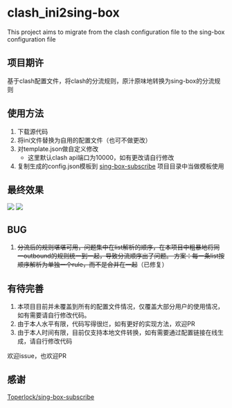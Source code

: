 # clash_ini2sing-box
This project aims to migrate from the clash configuration file to the sing-box configuration file


## 项目期许
基于clash配置文件，将clash的分流规则，原汁原味地转换为sing-box的分流规则

## 使用方法
1. 下载源代码
2. 将ini文件替换为自用的配置文件（也可不做更改）
3. 对template.json做自定义修改
   - 这里默认clash api端口为10000，如有更改请自行修改
4. 复制生成的config.json模板到 [sing-box-subscribe](https://github.com/Toperlock/sing-box-subscribe) 项目目录中当做模板使用

## 最终效果
![](https://github.com/izumiChan16/clash_ini2sing-box/raw/master/doc/2023-11-05%20103931.png)
![](https://github.com/izumiChan16/clash_ini2sing-box/raw/master/doc/2023-11-05%20104003.png)

## BUG
1. ~~分流后的规则堪堪可用，问题集中在list解析的顺序，在本项目中粗暴地将同一outbound的规则统一到一起，导致分流顺序出了问题。
   方案：每一条list按顺序解析为单独一个rule，而不是合并在一起~~（已修复）

## 有待完善
1. 本项目目前并未覆盖到所有的配置文件情况，仅覆盖大部分用户的使用情况，如有需要请自行修改代码。
2. 由于本人水平有限，代码写得很烂，如有更好的实现方法，欢迎PR
3. 由于本人时间有限，目前仅支持本地文件转换，如有需要通过配置链接在线生成，请自行修改代码

欢迎issue，也欢迎PR

## 感谢
[Toperlock/sing-box-subscribe](https://github.com/Toperlock/sing-box-subscribe)
